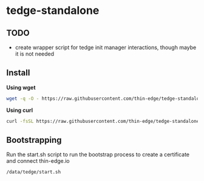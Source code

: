# tedge-standalone

## TODO

* create wrapper script for tedge init manager interactions, though maybe it is not needed

## Install

**Using wget**

```sh
wget -q -O - https://raw.githubusercontent.com/thin-edge/tedge-standalone/main/install.sh | sh -s
```

**Using curl**

```sh
curl -fsSL https://raw.githubusercontent.com/thin-edge/tedge-standalone/main/install.sh | sh -s
```

## Bootstrapping

Run the start.sh script to run the bootstrap process to create a certificate and connect thin-edge.io

```sh
/data/tedge/start.sh
```
